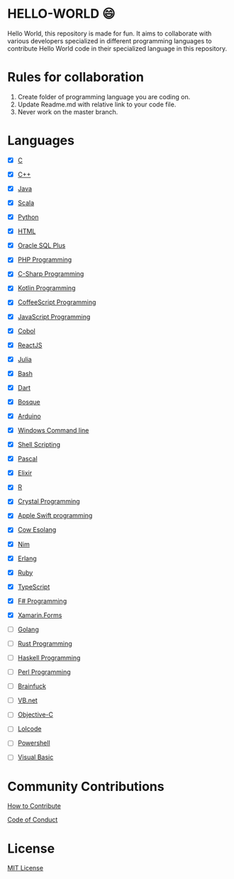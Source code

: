 # HELLO-WORLD :smile:
Hello World, this repository is made for fun. It aims to collaborate with various developers specialized in different programming languages to contribute Hello World code in their specialized language in this repository.

# Rules for collaboration

1. Create folder of programming language you are coding on.
2. Update Readme.md with relative link to your code file.
3. Never work on the master branch.

# Languages

- [x] [C](C)

- [x] [C++](Cpp%20Programming)

- [x] [Java](Java%20Programming)

- [x] [Scala](Scala)

- [x] [Python](Python%20Programming)

- [x] [HTML](HTML%20Programming)

- [x] [Oracle SQL Plus](SQL%20Plus)

- [x] [PHP Programming](PHP%20Programming)

- [x] [C-Sharp Programming](C-Sharp/)

- [x] [Kotlin Programming](Kotlin/)

- [x] [CoffeeScript Programming](CoffeeScript/)

- [x] [JavaScript Programming](JavaScript)

- [x] [Cobol](Cobol/)

- [x] [ReactJS](ReactJS/)

- [x] [Julia](Julia/)

- [x] [Bash](Bash/)

- [x] [Dart](Dart/)

- [x] [Bosque](Bosque/)

- [x] [Arduino](Arduino/)

- [x] [Windows Command line](Windows%20Command%20Line)

- [x] [Shell Scripting](Shell%20Scripting)

- [x] [Pascal](Pascal/)

- [x] [Elixir](Elixir/)

- [x] [R](R)

- [x] [Crystal Programming](Crystal%20Programming)

- [x] [Apple Swift programming](Swift/)

- [x] [Cow Esolang](COW%20-%20Esolang)

- [x] [Nim](Nim/)

- [x] [Erlang](Erlang/)

- [x] [Ruby](Ruby%20Programming)

- [x] [TypeScript](TypeScript)

- [x] [F# Programming](F-Sharp/)

- [x] [Xamarin.Forms](XamarinForms)

- [ ] [Golang](Golang%20Programming)

- [ ] [Rust Programming](Rust)

- [ ] [Haskell Programming](Haskell/)

- [ ] [Perl Programming](Perl%20Programming)

- [ ] [Brainfuck](Brainfuck/)

- [ ] [VB.net](VB.net/)

- [ ] [Objective-C](Objective-C/)

- [ ] [Lolcode](lolcode/)

- [ ] [Powershell](PowerShell/)

- [ ] [Visual Basic](Visual%20Basic)


# Community Contributions

[How to Contribute](CONTRIBUTING.md)

[Code of Conduct](CODE_OF_CONDUCT.md)

# License

[MIT License](LICENSE)


